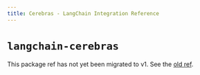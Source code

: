 ```yaml
---
title: Cerebras - LangChain Integration Reference
---
```


# `langchain-cerebras`

This package ref has not yet been migrated to v1. See the [old ref](https://python.langchain.com/api_reference/cerebras/index.html).
